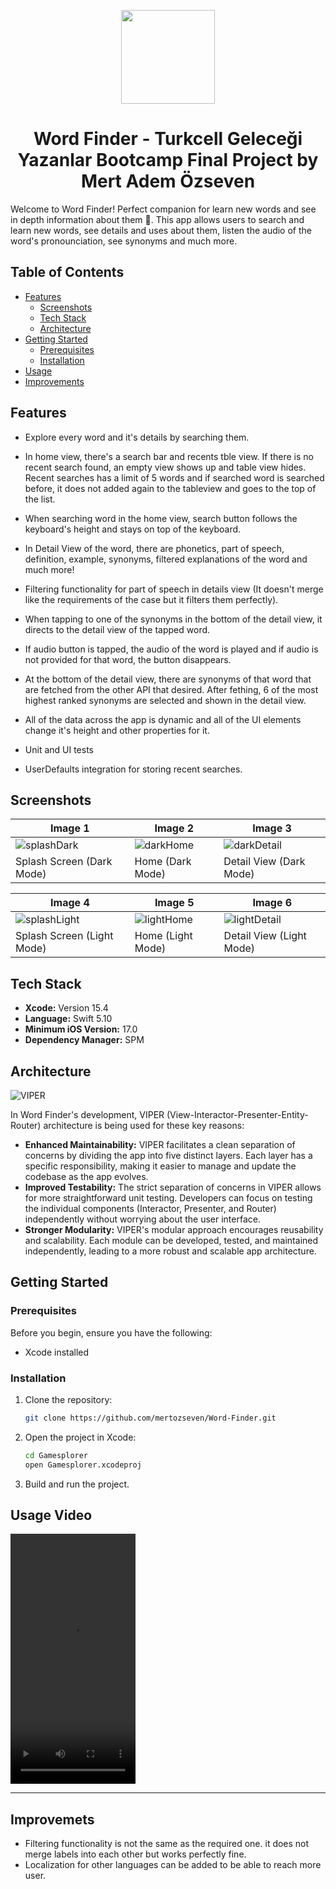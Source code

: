
<p align="center">
  <img src="https://github.com/mertozseven/Word-Finder/assets/75128197/cdfeecf4-dd2f-4394-aa67-3a69213e2cca" width="150" height="150">
</p>

<div align="center">
  <h1>Word Finder - Turkcell Geleceği Yazanlar Bootcamp Final Project by Mert Adem Özseven</h1>
</div>

Welcome to Word Finder! Perfect companion for learn new words and see in depth information about them 📖. This app allows users to search and learn new words, see details and uses about them, listen the audio of the word's pronounciation, see synonyms and much more. 

## Table of Contents
- [Features](#features)
  - [Screenshots](#screenshots)
  - [Tech Stack](#tech-stack)
  - [Architecture](#architecture)
- [Getting Started](#getting-started)
  - [Prerequisites](#prerequisites)
  - [Installation](#installation)
- [Usage](#usage)
- [Improvements](#improvements)

## Features

- Explore every word and it's details by searching them.

- In home view, there's a search bar and recents tble view. If there is no recent search found, an empty view shows up and table view hides. Recent searches has a limit of 5 words and if searched word is searched before, it does not added again to the tableview and goes to the top of the list.

-  When searching word in the home view, search button follows the keyboard's height and stays on top of the keyboard.
  
- In Detail View of the word, there are phonetics, part of speech, definition, example, synonyms, filtered explanations of the word and much more!

- Filtering functionality for part of speech in details view (It doesn't merge like the requirements of the case but it filters them perfectly).

- When tapping to one of the synonyms in the bottom of the detail view, it directs to the detail view of the tapped word.

- If audio button is tapped, the audio of the word is played and if audio is not provided for that word, the button disappears.

- At the bottom of the detail view, there are synonyms of that word that are fetched from the other API that desired. After fething, 6 of the most highest ranked synonyms are selected and shown in the detail view.

- All of the data across the app is dynamic and all of the UI elements change it's height and other properties for it.

- Unit and UI tests

- UserDefaults integration for storing recent searches.

 ## Screenshots
 
| Image 1                | Image 2                | Image 3                |
|------------------------|------------------------|------------------------|
| ![splashDark](https://github.com/mertozseven/Word-Finder/assets/75128197/ade69402-ee34-45d3-9f16-8bd770219e29) | ![darkHome](https://github.com/mertozseven/Word-Finder/assets/75128197/2f40bda1-e7d7-47e1-923a-a8d380b06427) | ![darkDetail](https://github.com/mertozseven/Word-Finder/assets/75128197/663cee3a-b899-41b3-9070-e627d3528b3d) |
| Splash Screen (Dark Mode)    | Home (Dark Mode)    | Detail View (Dark Mode)    |

| Image 4                | Image 5                | Image 6                |
|------------------------|------------------------|------------------------|
| ![splashLight](https://github.com/mertozseven/Word-Finder/assets/75128197/661519af-dfe7-4b83-8ec2-4d1e6f0b9762) | ![lightHome](https://github.com/mertozseven/Word-Finder/assets/75128197/bcb56f72-992f-43fa-b9c8-9c2d3f8a86cc) | ![lightDetail](https://github.com/mertozseven/Word-Finder/assets/75128197/bc88f69b-9459-44a9-8206-8f7ca5e42b15) |
| Splash Screen (Light Mode)    | Home (Light Mode)    | Detail View (Light Mode)    |

## Tech Stack

- **Xcode:** Version 15.4
- **Language:** Swift 5.10
- **Minimum iOS Version:** 17.0
- **Dependency Manager:** SPM

## Architecture

![VIPER](https://github.com/mertozseven/Word-Finder/assets/75128197/1e078027-f797-4132-b22e-90fde2b08511)

In Word Finder's development, VIPER (View-Interactor-Presenter-Entity-Router) architecture is being used for these key reasons:

- **Enhanced Maintainability:** VIPER facilitates a clean separation of concerns by dividing the app into five distinct layers. Each layer has a specific responsibility, making it easier to manage and update the codebase as the app evolves.
- **Improved Testability:** The strict separation of concerns in VIPER allows for more straightforward unit testing. Developers can focus on testing the individual components (Interactor, Presenter, and Router) independently without worrying about the user interface.
- **Stronger Modularity:** VIPER's modular approach encourages reusability and scalability. Each module can be developed, tested, and maintained independently, leading to a more robust and scalable app architecture.

## Getting Started

### Prerequisites

Before you begin, ensure you have the following:

- Xcode installed

### Installation

1. Clone the repository:

    ```bash
    git clone https://github.com/mertozseven/Word-Finder.git
    ```

2. Open the project in Xcode:

    ```bash
    cd Gamesplorer
    open Gamesplorer.xcodeproj
    ```
    
3. Build and run the project.

## Usage Video

<p align="left">
  <video src="https://github.com/mertozseven/Word-Finder/assets/75128197/42fac85d-2288-4dfe-98f5-e132d09c5737" alt="Usage" width="200" height="400">
</p>

---

## Improvemets
- Filtering functionality is not the same as the required one. it does not merge labels into each other but works perfectly fine.
- Localization for other languages can be added to be able to reach more user.
